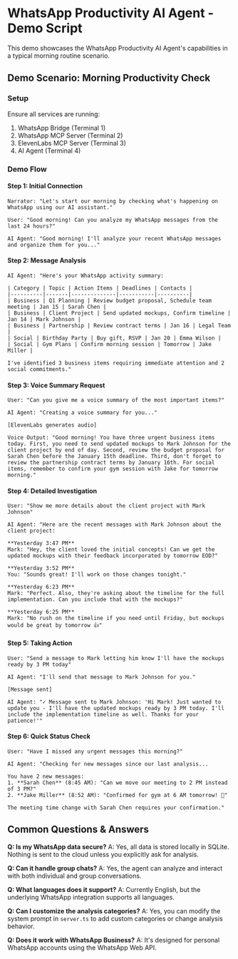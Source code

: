 # WhatsApp Productivity AI Agent - Demo Script

This demo showcases the WhatsApp Productivity AI Agent's capabilities in a typical morning routine scenario.

## Demo Scenario: Morning Productivity Check

### Setup

Ensure all services are running:

1. WhatsApp Bridge (Terminal 1)
2. WhatsApp MCP Server (Terminal 2)
3. ElevenLabs MCP Server (Terminal 3)
4. AI Agent (Terminal 4)

### Demo Flow

#### Step 1: Initial Connection

```
Narrator: "Let's start our morning by checking what's happening on WhatsApp using our AI assistant."

User: "Good morning! Can you analyze my WhatsApp messages from the last 24 hours?"

AI Agent: "Good morning! I'll analyze your recent WhatsApp messages and organize them for you..."
```

#### Step 2: Message Analysis

```
AI Agent: "Here's your WhatsApp activity summary:

| Category | Topic | Action Items | Deadlines | Contacts |
|----------|-------|--------------|-----------|----------|
| Business | Q1 Planning | Review budget proposal, Schedule team meeting | Jan 15 | Sarah Chen |
| Business | Client Project | Send updated mockups, Confirm timeline | Jan 14 | Mark Johnson |
| Business | Partnership | Review contract terms | Jan 16 | Legal Team |
| Social | Birthday Party | Buy gift, RSVP | Jan 20 | Emma Wilson |
| Social | Gym Plans | Confirm morning session | Tomorrow | Jake Miller |

I've identified 3 business items requiring immediate attention and 2 social commitments."
```

#### Step 3: Voice Summary Request

```
User: "Can you give me a voice summary of the most important items?"

AI Agent: "Creating a voice summary for you..."

[ElevenLabs generates audio]

Voice Output: "Good morning! You have three urgent business items today. First, you need to send updated mockups to Mark Johnson for the client project by end of day. Second, review the budget proposal for Sarah Chen before the January 15th deadline. Third, don't forget to review the partnership contract terms by January 16th. For social items, remember to confirm your gym session with Jake for tomorrow morning."
```

#### Step 4: Detailed Investigation

```
User: "Show me more details about the client project with Mark Johnson"

AI Agent: "Here are the recent messages with Mark Johnson about the client project:

**Yesterday 3:47 PM**
Mark: "Hey, the client loved the initial concepts! Can we get the updated mockups with their feedback incorporated by tomorrow EOD?"

**Yesterday 3:52 PM**
You: "Sounds great! I'll work on those changes tonight."

**Yesterday 6:23 PM**
Mark: "Perfect. Also, they're asking about the timeline for the full implementation. Can you include that with the mockups?"

**Yesterday 6:25 PM**
Mark: "No rush on the timeline if you need until Friday, but mockups would be great by tomorrow 👍"
```

#### Step 5: Taking Action

```
User: "Send a message to Mark letting him know I'll have the mockups ready by 3 PM today"

AI Agent: "I'll send that message to Mark Johnson for you."

[Message sent]

AI Agent: "✓ Message sent to Mark Johnson: 'Hi Mark! Just wanted to update you - I'll have the updated mockups ready by 3 PM today. I'll include the implementation timeline as well. Thanks for your patience!'"
```

#### Step 6: Quick Status Check

```
User: "Have I missed any urgent messages this morning?"

AI Agent: "Checking for new messages since our last analysis...

You have 2 new messages:
1. **Sarah Chen** (8:45 AM): "Can we move our meeting to 2 PM instead of 3 PM?"
2. **Jake Miller** (8:52 AM): "Confirmed for gym at 6 AM tomorrow! 💪"

The meeting time change with Sarah Chen requires your confirmation."
```

## Common Questions & Answers

**Q: Is my WhatsApp data secure?**
A: Yes, all data is stored locally in SQLite. Nothing is sent to the cloud unless you explicitly ask for analysis.

**Q: Can it handle group chats?**
A: Yes, the agent can analyze and interact with both individual and group conversations.

**Q: What languages does it support?**
A: Currently English, but the underlying WhatsApp integration supports all languages.

**Q: Can I customize the analysis categories?**
A: Yes, you can modify the system prompt in `server.ts` to add custom categories or change analysis behavior.

**Q: Does it work with WhatsApp Business?**
A: It's designed for personal WhatsApp accounts using the WhatsApp Web API.
